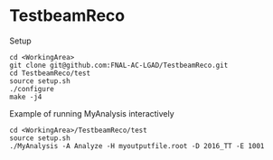 # TestbeamReco

Setup
```
cd <WorkingArea>
git clone git@github.com:FNAL-AC-LGAD/TestbeamReco.git
cd TestbeamReco/test
source setup.sh
./configure
make -j4
```

Example of running MyAnalysis interactively
```
cd <WorkingArea>/TestbeamReco/test
source setup.sh
./MyAnalysis -A Analyze -H myoutputfile.root -D 2016_TT -E 1001
```

